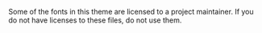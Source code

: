 Some of the fonts in this theme are licensed to a project maintainer.
If you do not have licenses to these files, do not use them.
